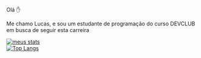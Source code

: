 Olá :raised_hand:

Me chamo Lucas, e sou um estudante de programação do curso DEVCLUB em busca de seguir esta carreira

[![meus stats](https://github-readme-stats.vercel.app/api?username=LeevackCordelli)](https://github.com/anuraghazra/github-readme-stats)
<br/>
[![Top Langs](https://github-readme-stats.vercel.app/api/top-langs/?username=LeevackCordelli)](https://github.com/anuraghazra/github-readme-stats)
